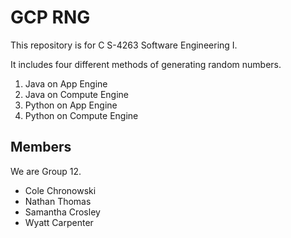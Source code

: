 # GCP RNG

This repository is for C S-4263 Software Engineering I.

It includes four different methods of generating random numbers.

1. Java on App Engine
2. Java on Compute Engine
3. Python on App Engine
4. Python on Compute Engine

## Members

We are Group 12.

* Cole Chronowski
* Nathan Thomas
* Samantha Crosley
* Wyatt Carpenter

